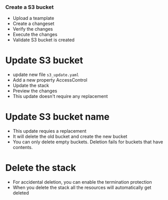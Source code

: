 ### Create a S3 bucket
- Upload a teamplate
- Create a changeset
- Verify the changes
- Execute the changes
- Validate S3 bucket is created

# Update S3 bucket
 - update new file `s3_update.yaml`
 - Add a new property AccessControl
 - Update the stack
 - Preview the changes
 - This update doesn't require any replacement

# Update S3 bucket name
 - This update requies a replacement
 - It will delete the old bucket and create the new bucket
 - You can only delete empty buckets. Deletion fails for buckets that have contents.

# Delete the stack
- For accidental deletion, you can enable the termination protection
- When you delete the stack all the resources will automatically get deleted




 